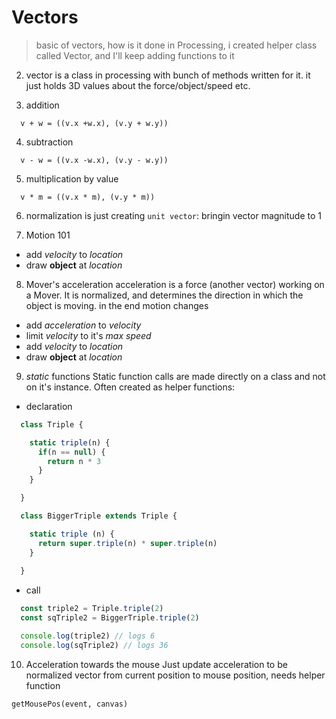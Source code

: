 # Vectors

> basic of vectors, how is it done in Processing,
> i created helper class called Vector, and I'll keep adding functions to it

2. vector is a class in processing with bunch of methods written for it.
it just holds 3D values about the force/object/speed etc.

3. addition 
  ```
    v + w = ((v.x +w.x), (v.y + w.y))
  ```

4. subtraction
  ```
    v - w = ((v.x -w.x), (v.y - w.y))
  ```

5. multiplication by value
  ```
    v * m = ((v.x * m), (v.y * m))
  ```

6. normalization is just creating `unit vector`: bringin vector magnitude to 1

7. Motion 101

- add _velocity_ to _location_
- draw **object** at _location_

8. Mover's acceleration
  acceleration is a force (another vector) working on a Mover. It is normalized, and determines the direction in which the object is moving.
  in the end motion changes
  - add _acceleration_ to _velocity_
  - limit _velocity_ to it's _max speed_
  - add _velocity_ to _location_
  - draw **object** at _location_

9. _static_ functions
Static function calls are made directly on a class and not on it's instance. Often created as helper functions:
- declaration
``` javascript
  class Triple {

    static triple(n) {
      if(n == null) {
        return n * 3
      }
    }

  }

  class BiggerTriple extends Triple {

    static triple (n) {
      return super.triple(n) * super.triple(n)
    }
  
  }
```
- call
``` javascript
  const triple2 = Triple.triple(2)
  const sqTriple2 = BiggerTriple.triple(2)

  console.log(triple2) // logs 6
  console.log(sqTriple2) // logs 36
```

10. Acceleration towards the mouse
Just update acceleration to be normalized vector from current position to mouse position, needs helper function

```
getMousePos(event, canvas)
```
